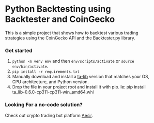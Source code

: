# Python Backtesting using Backtester and CoinGecko

This is a simple project that shows how to backtest various trading strategies using the CoinGecko API and the Backtester.py library.

### Get started
1. `python -m venv env` and then `env/scripts/activate` or `source env/bin/activate`.
2. `pip install -r requirements.txt`
3. Manually download and install a [ta-lib](https://github.com/cgohlke/talib-build/releases) version that matches your OS, CPU architecture, and Python version. 
4. Drop the file in your project root and install it with pip. Ie: pip install ta_lib-0.6.0-cp311-cp311-win_amd64.whl


### Looking For a no-code solution?

Check out crypto trading bot platform [Aesir](https://aesircrypto.com).
